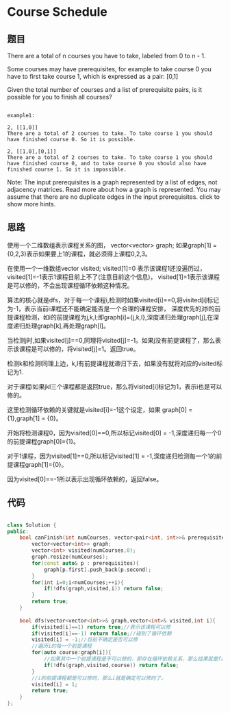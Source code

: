 # Course Schedule

## 题目

There are a total of n courses you have to take, labeled from 0 to n - 1.

Some courses may have prerequisites, for example to take course 0 you have to first take course 1, which is expressed as a pair: [0,1]

Given the total number of courses and a list of prerequisite pairs, is it possible for you to finish all courses?

```

example1:

2, [[1,0]]
There are a total of 2 courses to take. To take course 1 you should have finished course 0. So it is possible.

2, [[1,0],[0,1]]
There are a total of 2 courses to take. To take course 1 you should have finished course 0, and to take course 0 you should also have finished course 1. So it is impossible.

```

Note:
The input prerequisites is a graph represented by a list of edges, not adjacency matrices. Read more about how a graph is represented.
You may assume that there are no duplicate edges in the input prerequisites.
click to show more hints.


## 思路

   使用一个二维数组表示课程关系的图， vector<vector<int>> graph;  如果graph[1] = {0,2,3}表示如果要上1的课程，就必须得上课程0,2,3。
   
   在使用一个一维数组vector<int> visited;  visited[1]=0 表示该课程1还没遍历过，visited[1]=-1表示1课程目前上不了(注意目前这个信息)，
   visited[1]=1表示该课程是可以修的，不会出现课程循环依赖这种情况。
   
   算法的核心就是dfs，对于每一个课程i,检测时如果visited[i]==0,将visited[i]标记为-1，表示当前i课程还不能确定能否是一个合理的课程安排，
   深度优先的对i的前提课程检测，如i的前提课程为j,k,l;即graph[i]={j,k,l},深度递归处理graph[j],在深度递归处理graph[k],再处理graph[l]。
   
   当检测j时,如果visited[j]==0,同理将visited[j]=-1。如果j没有前提课程了，那么表示该课程是可以修的，将visited[j]=1。返回true。
   
   检测k和检测l同理上边，k,l有前提课程就递归下去，如果没有就将对应的visited标记为1.
   
   对于课程i如果jkl三个课程都是返回true，那么将visited[i]标记为1，表示i也是可以修的。
   
   
   这里检测循环依赖的关键就是visited[i]=-1这个设定，如果 graph[0] = {1},graph[1] = {0}。
   
   开始将检测课程0，因为visited[0]==0,所以标记visited[0] = -1,深度递归每一个0的前提课程graph[0]={1}。
   
   对于1课程，因为visited[1]==0,所以标记visited[1] = -1,深度递归检测每一个1的前提课程graph[1]={0}。
   
   因为visited[0]==-1所以表示出现循环依赖的，返回false。
   
   
   
## 代码

```cpp

class Solution {
public:
    bool canFinish(int numCourses, vector<pair<int, int>>& prerequisites) {
        vector<vector<int>> graph;
        vector<int> visited(numCourses,0);
        graph.resize(numCourses);
        for(const auto& p : prerequisites){
            graph[p.first].push_back(p.second);
        }
        for(int i=0;i<numCourses;++i){
            if(!dfs(graph,visited,i)) return false;
        }
        return true; 
    }
    
    bool dfs(vector<vector<int>>& graph,vector<int>& visited,int i){
        if(visited[i]==1) return true;//表示该课程可以修
        if(visited[i]==-1) return false;//碰到了循环依赖
        visited[i] = -1;//目前不确定是否可以修
        //遍历i的每一个前提课程
        for(auto course:graph[i]){
            //如果其中一个前提课程是不可以修的，即存在循环依赖关系，那么结果就是false
            if(!dfs(graph,visited,course)) return false;
        }
        //i的前提课程都是可以修的，那么i就是确定可以修的了。
        visited[i] = 1;
        return true;
    }
};

```
